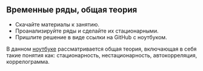 ## Временные ряды, общая теория

- Скачайте материалы к занятию.
- Проанализируйте ряды и сделайте их стационарными.
- Пришлите решение в виде ссылки на GitHub с ноутбуком.

В данном [ноутбуке](https://github.com/MelnikDM/Netology/blob/main/Time_Series/notebooks/Time_Series_general.ipynb) рассматривается общая теория, включающая в себя такие понятия как: стационарность, нестационарность, автокорреляция, коррелограмма.
